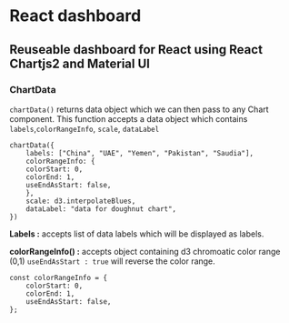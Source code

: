 # React dashboard

## Reuseable dashboard for React using React Chartjs2 and Material UI

### ChartData
`chartData()` returns data object which we can then pass to any Chart component. This function accepts a data object which contains `labels`,`colorRangeInfo`, `scale`, `dataLabel` 

    chartData({
        labels: ["China", "UAE", "Yemen", "Pakistan", "Saudia"],
        colorRangeInfo: {
        colorStart: 0,
        colorEnd: 1,
        useEndAsStart: false,
        },
        scale: d3.interpolateBlues,
        dataLabel: "data for doughnut chart",
    })

**Labels :** accepts list of data labels which will be displayed as labels.

**colorRangeInfo() :** accepts object containing d3 chromoatic color range (0,1) `useEndAsStart : true` will reverse the color range.

    const colorRangeInfo = {
        colorStart: 0,
        colorEnd: 1,
        useEndAsStart: false,
    };
